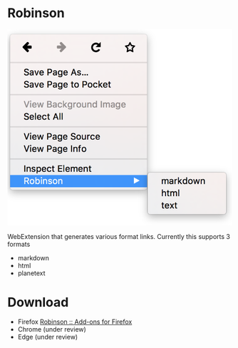# Robinson

![screenshot](https://github.com/ohataken/robinson/blob/master/screenshot.png?raw=true "screenshot")

WebExtension that generates various format links. Currently this supports 3 formats

* markdown
* html
* planetext

# Download

* Firefox [Robinson :: Add-ons for Firefox](https://addons.mozilla.org/ja/firefox/addon/robinson/)
* Chrome (under review)
* Edge (under review)
